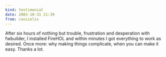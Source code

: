 ```yaml
---
kind: testimonial
date: 2003-10-31 21:39
from: cassielix
---
```


After six hours of nothing but trouble, frustration and desperation with
fwbuilder, I installed FireHOL and within minutes I got everything to
work as desired. Once more: why making things complicate, when you can
make it easy. Thanks a lot.
